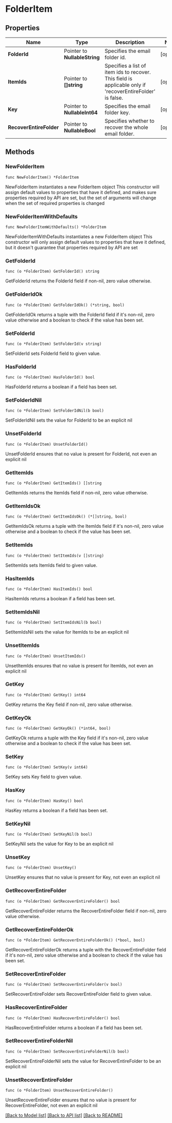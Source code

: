 # FolderItem

## Properties

Name | Type | Description | Notes
------------ | ------------- | ------------- | -------------
**FolderId** | Pointer to **NullableString** | Specifies the email folder id. | [optional] 
**ItemIds** | Pointer to **[]string** | Specifies a list of item ids to recover. This field is applicable only if &#39;recoverEntireFolder&#39; is false. | [optional] 
**Key** | Pointer to **NullableInt64** | Specifies the email folder key. | [optional] 
**RecoverEntireFolder** | Pointer to **NullableBool** | Specifies whether to recover the whole email folder. | [optional] 

## Methods

### NewFolderItem

`func NewFolderItem() *FolderItem`

NewFolderItem instantiates a new FolderItem object
This constructor will assign default values to properties that have it defined,
and makes sure properties required by API are set, but the set of arguments
will change when the set of required properties is changed

### NewFolderItemWithDefaults

`func NewFolderItemWithDefaults() *FolderItem`

NewFolderItemWithDefaults instantiates a new FolderItem object
This constructor will only assign default values to properties that have it defined,
but it doesn't guarantee that properties required by API are set

### GetFolderId

`func (o *FolderItem) GetFolderId() string`

GetFolderId returns the FolderId field if non-nil, zero value otherwise.

### GetFolderIdOk

`func (o *FolderItem) GetFolderIdOk() (*string, bool)`

GetFolderIdOk returns a tuple with the FolderId field if it's non-nil, zero value otherwise
and a boolean to check if the value has been set.

### SetFolderId

`func (o *FolderItem) SetFolderId(v string)`

SetFolderId sets FolderId field to given value.

### HasFolderId

`func (o *FolderItem) HasFolderId() bool`

HasFolderId returns a boolean if a field has been set.

### SetFolderIdNil

`func (o *FolderItem) SetFolderIdNil(b bool)`

 SetFolderIdNil sets the value for FolderId to be an explicit nil

### UnsetFolderId
`func (o *FolderItem) UnsetFolderId()`

UnsetFolderId ensures that no value is present for FolderId, not even an explicit nil
### GetItemIds

`func (o *FolderItem) GetItemIds() []string`

GetItemIds returns the ItemIds field if non-nil, zero value otherwise.

### GetItemIdsOk

`func (o *FolderItem) GetItemIdsOk() (*[]string, bool)`

GetItemIdsOk returns a tuple with the ItemIds field if it's non-nil, zero value otherwise
and a boolean to check if the value has been set.

### SetItemIds

`func (o *FolderItem) SetItemIds(v []string)`

SetItemIds sets ItemIds field to given value.

### HasItemIds

`func (o *FolderItem) HasItemIds() bool`

HasItemIds returns a boolean if a field has been set.

### SetItemIdsNil

`func (o *FolderItem) SetItemIdsNil(b bool)`

 SetItemIdsNil sets the value for ItemIds to be an explicit nil

### UnsetItemIds
`func (o *FolderItem) UnsetItemIds()`

UnsetItemIds ensures that no value is present for ItemIds, not even an explicit nil
### GetKey

`func (o *FolderItem) GetKey() int64`

GetKey returns the Key field if non-nil, zero value otherwise.

### GetKeyOk

`func (o *FolderItem) GetKeyOk() (*int64, bool)`

GetKeyOk returns a tuple with the Key field if it's non-nil, zero value otherwise
and a boolean to check if the value has been set.

### SetKey

`func (o *FolderItem) SetKey(v int64)`

SetKey sets Key field to given value.

### HasKey

`func (o *FolderItem) HasKey() bool`

HasKey returns a boolean if a field has been set.

### SetKeyNil

`func (o *FolderItem) SetKeyNil(b bool)`

 SetKeyNil sets the value for Key to be an explicit nil

### UnsetKey
`func (o *FolderItem) UnsetKey()`

UnsetKey ensures that no value is present for Key, not even an explicit nil
### GetRecoverEntireFolder

`func (o *FolderItem) GetRecoverEntireFolder() bool`

GetRecoverEntireFolder returns the RecoverEntireFolder field if non-nil, zero value otherwise.

### GetRecoverEntireFolderOk

`func (o *FolderItem) GetRecoverEntireFolderOk() (*bool, bool)`

GetRecoverEntireFolderOk returns a tuple with the RecoverEntireFolder field if it's non-nil, zero value otherwise
and a boolean to check if the value has been set.

### SetRecoverEntireFolder

`func (o *FolderItem) SetRecoverEntireFolder(v bool)`

SetRecoverEntireFolder sets RecoverEntireFolder field to given value.

### HasRecoverEntireFolder

`func (o *FolderItem) HasRecoverEntireFolder() bool`

HasRecoverEntireFolder returns a boolean if a field has been set.

### SetRecoverEntireFolderNil

`func (o *FolderItem) SetRecoverEntireFolderNil(b bool)`

 SetRecoverEntireFolderNil sets the value for RecoverEntireFolder to be an explicit nil

### UnsetRecoverEntireFolder
`func (o *FolderItem) UnsetRecoverEntireFolder()`

UnsetRecoverEntireFolder ensures that no value is present for RecoverEntireFolder, not even an explicit nil

[[Back to Model list]](../README.md#documentation-for-models) [[Back to API list]](../README.md#documentation-for-api-endpoints) [[Back to README]](../README.md)


